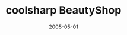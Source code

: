 ---
caption: #what displays in the portfolio grid:
  title: "coolsharp BeautyShop"
  subtitle: "헤어스타일 시뮬레이션 어플리케이션"
  thumbnail: assets/img/portfolio/beautyshop/thumb_beautyshop.png
  
#what displays when the item is clicked:
title: "coolsharp BeautyShop"
projecttitle: "프로젝트 설명"
project: "사용자의 얼굴과 다양한 머리스타일 합성 프로그램.<br>
&nbsp;• 얼굴, 배경, 머리스타일, 악세사리 자체 포멧 아이템 제공<br>
&nbsp;• 사용자가 배경, 머리스타일, 악세사리를 제작할 수 있는 에디터 제공<br>
&nbsp;• 각 아이템에 알파값을 적용하여 그림자 효과를 주어 자연스러운 합성<br>
&nbsp;• 사용자가 자신의 얼굴 외곽에 투명 효과를 줄 수 있는 에디터 제공"
roletitle: "주요업무 및 담당역할"
role: "개발 학습을 위한 토이 프로젝트로 1인 제작(평일퇴근이후 또는 주말 취미 코딩)<br>
&nbsp;• 기획, 디자인, 개발, 세너티 테스트, 운영"
datetitle: "참여기간"
startdate: 2005/05
enddate: 2005/10
skilltitle: "개발언어 / 주요기술 / 사용툴"
skills:
  - title: "Windows"
  - title: "Delphi 5"
  - title: "Photoshop"
linktitle: "링크"
link: "https://coolsharp.tistory.com/tag/CoolSharp%20BeautyShop"
imagetitle: "참고화면"
images:
 - src: assets/img/portfolio/beautyshop/beautyshop_01.png
 - alt: 
date: 2005-05-01
---